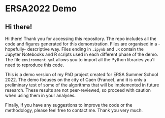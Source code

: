 # ERSA2022 Demo
 
 ## Hi there!
 Hi there! Thank you for accessing this repository. The repo includes all the code and figures generated for this demonstration. Files are organised in a -hopefully- descriptive way. Files ending in `.ipynb` and `.R` contain the Jupyter Notebooks and R scripts used in each different phase of the demo. The file `environment.yml` allows you to import all the Python libraries you'll need to reproduce this code.
 
This is a demo version of my PhD project created for ERSA Summer School 2022. The demo focuses on the city of Caen (France), and it is only a preliminary test of some of the algorithms that will be implemented in future research. These results are not peer-reviewed, so proceed with caution when using them in your analyses.

Finally, if you have any suggestions to improve the code or the methodology, please feel free to contact me. Thank you very much.
